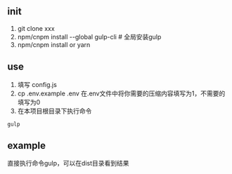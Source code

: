 ## init
1. git clone xxx
2. npm/cnpm install --global gulp-cli # 全局安装gulp
3. npm/cnpm install or yarn

## use

1. 填写 config.js
2. cp .env.example .env 在.env文件中将你需要的压缩内容填写为1，不需要的填写为0
3. 在本项目根目录下执行命令
```
gulp
```

## example
直接执行命令gulp，可以在dist目录看到结果